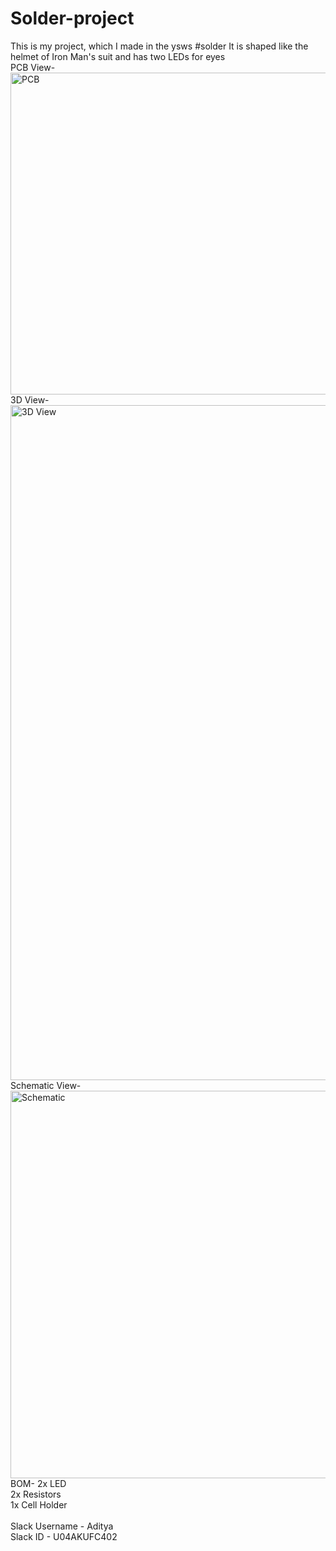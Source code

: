 # Solder-project
This is my project, which I made in the ysws #solder
It is shaped like the helmet of Iron Man's suit and has two LEDs for eyes
<br>
PCB View- <br>
<img width="515" alt="PCB" src="https://github.com/user-attachments/assets/b41db453-433b-4a26-8500-715f08cc8d89" />
<br>
3D View- <br>
<img width="1080" alt="3D View" src="https://github.com/user-attachments/assets/93b816d6-3e45-4ba9-8c61-2b1a316f349c" />
Schematic View- <br>
<img width="620" alt="Schematic" src="https://github.com/user-attachments/assets/cb03b0de-a667-42b1-a791-69c7ec757203" />
<br>
BOM-
2x LED <br>
2x Resistors <br>
1x Cell Holder <br>
<br>
Slack Username - Aditya <br>
Slack ID - U04AKUFC402 <br>
